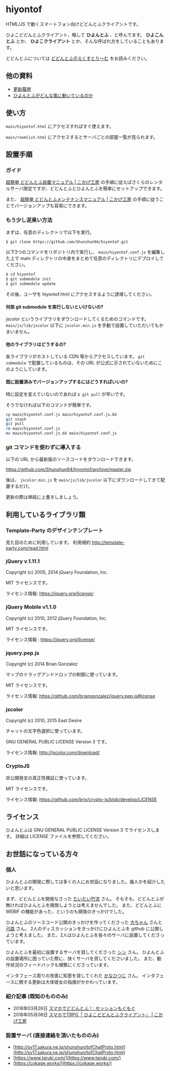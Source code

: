 # hiyontof

HTML/JS で動くスマートフォン向けどどんとふクライアントです。

ひよこどどんとふクライアント、略して **ひよんとふ** 、と呼んでます。
**ひよこんとふ** とか、 **ひよこクライアント** とか、そんな呼ばれ方をしていることもあります。

どどんとふについては [どどんとふ＠えくすとり～む](http://www.dodontof.com/) をお読みください。

## 他の資料

- [更新履歴](docs/HISTORY.md)
- [ひよんとふがどんな風に動いているのか](docs/HOW_HIYONTOF_WORKS.md)

## 使い方

``main/hiyontof.html`` にアクセスすればすぐ使えます。

``main/roomlist.html`` にアクセスするとサーバごとの部屋一覧が見られます。

## 設置手順

### ガイド

[超簡単 どどんとふ設置マニュアル | こかげ工房](https://cokage.works/trpg/dodontof_installer/) の手順に従えばさくらのレンタルサーバ限定ですが、どどんとふとひよんとふを簡単にセットアップできます。

また、 [超簡単 どどんとふメンテナンスマニュアル | こかげ工房](https://cokage.works/trpg/dodontof_maintenance/) の手順に従うことでバージョンアップも容易にできます。

### もう少し泥臭い方法

まずは、任意のディレクトリで以下を実行。

``` bash
$ git clone https://github.com/Shunshun94/hiyontof.git
```

以下3つのコマンドをリポジトリ内で実行し、
``main/hiyontof.conf.js`` を編集した上で
main ディレクトリの中身をまとめて任意のディレクトリにデプロイしてください。

``` bash
$ cd hiyontof
$ git submodule init
$ git submodule update
```

その後、ユーザを hiyontof.html にアクセスするように誘導してください。

#### 何故 git submodule を実行しないといけないの?

jscolor というライブラリをダウンロードしてくるためのコマンドです。
``main/js/lib/jscolor`` 以下に ``jscolor.min.js`` を手動で設置していただいてもかまいません。

#### 他のライブラリはどうするの?

各ライブラリがホストしている CDN 等からアクセスしています。
``git submodule`` で配置しているものは、その URL が公式に示されていないためにこのようにしています。

#### 既に設置済みでバージョンアップするにはどうすればいいの?

特に設定を変えていないのであれば ``$ git pull`` が早いです。

そうでなければ以下のコマンドが簡単です。

``` bash
cp main/hiyontof.conf.js main/hiyontof.conf.js.bk
git stash
git pull
rm main/hiyontof.conf.js
mv main/hiyontof.conf.js.bk main/hiyontof.conf.js
```

### git コマンドを使わずに導入する

以下の URL から最新版のソースコードをダウンロードできます。

https://github.com/Shunshun94/hiyontof/archive/master.zip

後は、 ``jscolor.min.js`` を ``main/js/lib/jscolor`` 以下にダウンロードしてきて配置するだけ。

更新の際は単純に上書きしましょう。

## 利用しているライブラリ類

### Template-Party のデザインテンプレート

見た目のために利用しています。
利用規約 http://template-party.com/read.html

### jQuery v.1.11.1

Copyright (c) 2005, 2014 jQuery Foundation, Inc.

MIT ライセンスです。

ライセンス情報:  https://jquery.org/license/

### jQuery Mobile v1.1.0

Copyright (c) 2010, 2012 jQuery Foundation, Inc.

MIT ライセンスです。

ライセンス情報 : https://jquery.org/license/

### jquery.pep.js

Copyright (c) 2014 Brian Gonzalez

マップのドラッグアンドドロップの制御に使っています。

MIT ライセンスです。

ライセンス情報: https://github.com/briangonzalez/jquery.pep.js#license

### jscolor

Copyright (c) 2010, 2015 East Desire

チャットの文字色選択に使っています。

GNU GENERAL PUBLIC LICENSE Version 3 です。

ライセンス情報: http://jscolor.com/download/

### CryptoJS

非公開発言の真正性検証に使っています。

MIT ライセンスです。

ライセンス情報: https://github.com/brix/crypto-js/blob/develop/LICENSE


## ライセンス

ひよんとふは GNU GENERAL PUBLIC LICENSE Version 3 でライセンスします。
詳細は LICENSE ファイルを参照してください。

## お世話になっている方々

### 個人

ひよんとふの開発に際しては多くの人にお世話になりました。幾人かを紹介したいと思います。

まず、どどんとふを開発なさった [たいたい竹流](https://twitter.com/torgtaitai) さん。
そもそも、どどんとふが無ければひよんとふを開発しようとは考えませんでした。
また、どどんとふに WEBIF の機能があった、というのも開発のきっかけでした。

ひよんとふのソースコード公開のきっかけを作ってくださった [大ちゃん](https://twitter.com/DoDontoF_Srv) さんと [弓路](https://twitter.com/yumiji3156) さん。
2人のディスカッションをきっかけにひよんとふを github に公開しようと考えました。
また、2人はひよんとふを各々のサーバに設置してくださっています。

ひよんとふを最初に設置するサーバを貸してくださった [シン](http://www.pixiv.net/member.php?id=10771780) さん。
ひよんとふの設置場所に困っていた際に、快くサーバを貸してくださいました。
また、動作状況のフィードバックも頻繁にくださっています。

インタフェース周りの改善に知恵を貸してくれた [かなひつじ](https://twitter.com/kana_1173) さん。
インタフェースに関する更新は大体彼女の指摘がかかわっています。

<!-- 他にも載せたい人がたくさんいるのだけれども、文面がうまく書けなかったから次回以降の更新で。主にフィードバックコメントくださった方々とか。 -->

### 紹介記事 (既知のもののみ)

- 2016年03月26日 [スマホでどどんとふ！: セッションもぐもぐ](http://nomit.seesaa.net/article/435670815.html)
- 2016年05月08日 [スマホでTRPG「 ひよこどどんとふクライアント」 | こかげ工房](https://cokage.works/trpg/hiyoco-dodontof/)

### 設置サーバ (直接連絡を頂いたもののみ)

- [http://sy17.sakura.ne.jp/shunshun/tofChatProto.html](http://sy17.sakura.ne.jp/shunshun/tofChatProto.html)
- [https://www.taruki.com/](https://www.taruki.com/)
- [https://cokage.works/](https://cokage.works/)

